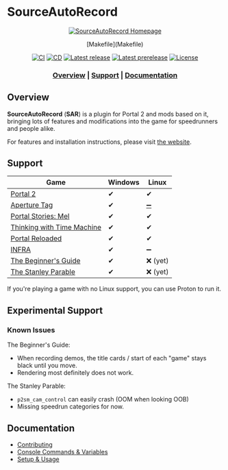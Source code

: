 # SourceAutoRecord

<div align="center">

[![SourceAutoRecord Homepage](docs/web/img/p2sm_logo.webp)](https://p2sm.portal2.sr/)

</div>

<div align="center">[Makefile](Makefile)

[![CI](https://github.com/p2sr/SourceAutoRecord/workflows/CI/badge.svg)](https://github.com/p2sr/SourceAutoRecord/actions?query=workflow%3ACI+branch%3Amaster)
[![CD](https://github.com/p2sr/SourceAutoRecord/workflows/CD/badge.svg)](https://github.com/p2sr/SourceAutoRecord/actions?query=workflow%3ACD+branch%3Amaster)
[![Latest release](https://img.shields.io/github/v/release/p2sr/SourceAutoRecord?label=latest%20release)](https://github.com/p2sr/SourceAutoRecord/releases/latest)
[![Latest prerelease](https://img.shields.io/github/v/release/p2sr/SourceAutoRecord?label=latest%20pre-release&include_prereleases)](https://github.com/p2sr/SourceAutoRecord/releases)
[![License](https://img.shields.io/github/license/p2sr/SourceAutoRecord)](https://github.com/p2sr/SourceAutoRecord/blob/master/LICENSE)

</div>

<div align="center">

### [Overview](#overview) | [Support](#support) | [Documentation](#documentation)

</div>

## Overview

**SourceAutoRecord** (**SAR**) is a plugin for Portal 2 and mods based on it, bringing lots of features and modifications
into the game for speedrunners and people alike.

For features and installation instructions, please visit [the website].

[the website]: https://p2sm.portal2.sr/

## Support

| Game                                                                    | Windows | Linux |
|-------------------------------------------------------------------------|---------|-------|
| [Portal 2](https://store.steampowered.com/app/620)                      | ✔       | ✔     |
| [Aperture Tag](https://store.steampowered.com/app/280740)               | ✔       | [➖](https://wiki.portal2.sr/Aperture_Tag#Linux) |
| [Portal Stories: Mel](https://store.steampowered.com/app/317400)        | ✔       | ✔     |
| [Thinking with Time Machine](https://store.steampowered.com/app/286080) | ✔       | ✔     |
| [Portal Reloaded](https://store.steampowered.com/app/1255980)           | ✔       | ✔     |
| [INFRA](https://store.steampowered.com/app/251110)                      | ✔       | ➖     |
| [The Beginner's Guide](https://store.steampowered.com/app/303210)       | ✔       | ❌ (yet) |
| [The Stanley Parable](https://store.steampowered.com/app/221910)        | ✔       | ❌ (yet) |

If you're playing a game with no Linux support, you can use Proton to run it.

## Experimental Support

### Known Issues

The Beginner's Guide:

- When recording demos, the title cards / start of each "game" stays black
  until you move.
- Rendering most definitely does not work.

The Stanley Parable:

- `p2sm_cam_control` can easily crash (OOM when looking OOB)
- Missing speedrun categories for now.

## Documentation

- [Contributing](docs/contributing.md)
- [Console Commands & Variables](docs/cvars.md)
- [Setup & Usage](https://wiki.portal2.sr/SAR)
